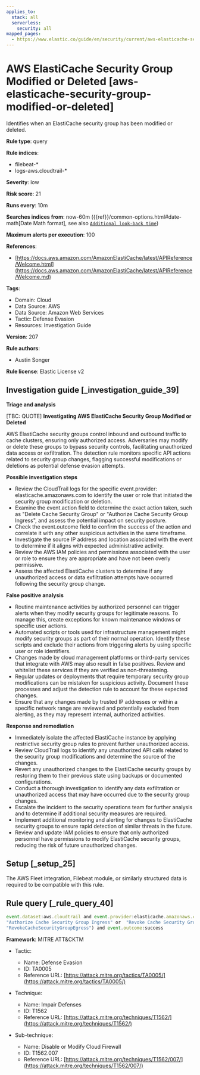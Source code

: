 ```yaml
---
applies_to:
  stack: all
  serverless:
    security: all
mapped_pages:
  - https://www.elastic.co/guide/en/security/current/aws-elasticache-security-group-modified-or-deleted.html
---
```


# AWS ElastiCache Security Group Modified or Deleted [aws-elasticache-security-group-modified-or-deleted]

Identifies when an ElastiCache security group has been modified or deleted.

**Rule type**: query

**Rule indices**:

* filebeat-*
* logs-aws.cloudtrail-*

**Severity**: low

**Risk score**: 21

**Runs every**: 10m

**Searches indices from**: now-60m ({{ref}}/common-options.html#date-math[Date Math format], see also [`Additional look-back time`](docs-content://solutions/security/detect-and-alert/create-detection-rule.md#rule-schedule))

**Maximum alerts per execution**: 100

**References**:

* [https://docs.aws.amazon.com/AmazonElastiCache/latest/APIReference/Welcome.html](https://docs.aws.amazon.com/AmazonElastiCache/latest/APIReference/Welcome.md)

**Tags**:

* Domain: Cloud
* Data Source: AWS
* Data Source: Amazon Web Services
* Tactic: Defense Evasion
* Resources: Investigation Guide

**Version**: 207

**Rule authors**:

* Austin Songer

**Rule license**: Elastic License v2

## Investigation guide [_investigation_guide_39]

**Triage and analysis**

[TBC: QUOTE]
**Investigating AWS ElastiCache Security Group Modified or Deleted**

AWS ElastiCache security groups control inbound and outbound traffic to cache clusters, ensuring only authorized access. Adversaries may modify or delete these groups to bypass security controls, facilitating unauthorized data access or exfiltration. The detection rule monitors specific API actions related to security group changes, flagging successful modifications or deletions as potential defense evasion attempts.

**Possible investigation steps**

* Review the CloudTrail logs for the specific event.provider: elasticache.amazonaws.com to identify the user or role that initiated the security group modification or deletion.
* Examine the event.action field to determine the exact action taken, such as "Delete Cache Security Group" or "Authorize Cache Security Group Ingress", and assess the potential impact on security posture.
* Check the event.outcome field to confirm the success of the action and correlate it with any other suspicious activities in the same timeframe.
* Investigate the source IP address and location associated with the event to determine if it aligns with expected administrative activity.
* Review the AWS IAM policies and permissions associated with the user or role to ensure they are appropriate and have not been overly permissive.
* Assess the affected ElastiCache clusters to determine if any unauthorized access or data exfiltration attempts have occurred following the security group change.

**False positive analysis**

* Routine maintenance activities by authorized personnel can trigger alerts when they modify security groups for legitimate reasons. To manage this, create exceptions for known maintenance windows or specific user actions.
* Automated scripts or tools used for infrastructure management might modify security groups as part of their normal operation. Identify these scripts and exclude their actions from triggering alerts by using specific user or role identifiers.
* Changes made by cloud management platforms or third-party services that integrate with AWS may also result in false positives. Review and whitelist these services if they are verified as non-threatening.
* Regular updates or deployments that require temporary security group modifications can be mistaken for suspicious activity. Document these processes and adjust the detection rule to account for these expected changes.
* Ensure that any changes made by trusted IP addresses or within a specific network range are reviewed and potentially excluded from alerting, as they may represent internal, authorized activities.

**Response and remediation**

* Immediately isolate the affected ElastiCache instance by applying restrictive security group rules to prevent further unauthorized access.
* Review CloudTrail logs to identify any unauthorized API calls related to the security group modifications and determine the source of the changes.
* Revert any unauthorized changes to the ElastiCache security groups by restoring them to their previous state using backups or documented configurations.
* Conduct a thorough investigation to identify any data exfiltration or unauthorized access that may have occurred due to the security group changes.
* Escalate the incident to the security operations team for further analysis and to determine if additional security measures are required.
* Implement additional monitoring and alerting for changes to ElastiCache security groups to ensure rapid detection of similar threats in the future.
* Review and update IAM policies to ensure that only authorized personnel have permissions to modify ElastiCache security groups, reducing the risk of future unauthorized changes.


## Setup [_setup_25]

The AWS Fleet integration, Filebeat module, or similarly structured data is required to be compatible with this rule.


## Rule query [_rule_query_40]

```js
event.dataset:aws.cloudtrail and event.provider:elasticache.amazonaws.com and event.action:("Delete Cache Security Group" or
"Authorize Cache Security Group Ingress" or  "Revoke Cache Security Group Ingress" or "AuthorizeCacheSecurityGroupEgress" or
"RevokeCacheSecurityGroupEgress") and event.outcome:success
```

**Framework**: MITRE ATT&CKTM

* Tactic:

    * Name: Defense Evasion
    * ID: TA0005
    * Reference URL: [https://attack.mitre.org/tactics/TA0005/](https://attack.mitre.org/tactics/TA0005/)

* Technique:

    * Name: Impair Defenses
    * ID: T1562
    * Reference URL: [https://attack.mitre.org/techniques/T1562/](https://attack.mitre.org/techniques/T1562/)

* Sub-technique:

    * Name: Disable or Modify Cloud Firewall
    * ID: T1562.007
    * Reference URL: [https://attack.mitre.org/techniques/T1562/007/](https://attack.mitre.org/techniques/T1562/007/)



